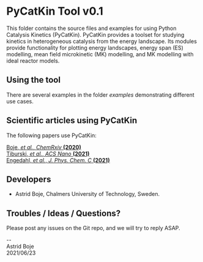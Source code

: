# PyCatKin Tool v0.1

This folder contains the source files and examples for using Python Catalysis Kinetics (PyCatKin). PyCatKin provides a toolset for studying kinetics in heterogeneous catalysis from the energy landscape. Its modules provide functionality for plotting energy landscapes, energy span (ES) modelling, mean field microkinetic (MK) modelling, and MK modelling with ideal reactor models. 

## Using the tool

There are several examples in the folder *examples* demonstrating different use cases. 

## Scientific articles using PyCatKin

The following papers use PyCatKin:

[Boje, *et al.*, *ChemRxiv* **(2020)**](https://doi.org/10.26434/chemrxiv.13118420.v2)  
[Tiburski, *et al.*, *ACS Nano* **(2021)**](https://pubs.acs.org/doi/10.1021/acsnano.1c01537)  
[Engedahl, *et al.*, *J. Phys. Chem. C* **(2021)**](TBC)  

## Developers

- Astrid Boje, Chalmers University of Technology, Sweden.

## Troubles / Ideas / Questions?

Please post any issues on the Git repo, and we will try to reply ASAP.


--  
Astrid Boje  
2021/06/23
